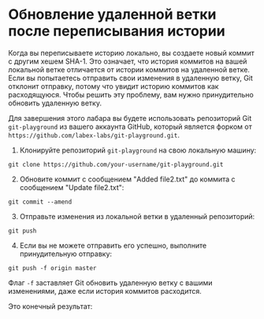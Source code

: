 # Обновление удаленной ветки после переписывания истории

Когда вы переписываете историю локально, вы создаете новый коммит с другим хешем SHA-1. Это означает, что история коммитов на вашей локальной ветке отличается от истории коммитов на удаленной ветке. Если вы попытаетесь отправить свои изменения в удаленную ветку, Git отклонит отправку, потому что увидит историю коммитов как расходящуюся. Чтобы решить эту проблему, вам нужно принудительно обновить удаленную ветку.

Для завершения этого лабара вы будете использовать репозиторий Git `git-playground` из вашего аккаунта GitHub, который является форком от `https://github.com/labex-labs/git-playground.git`.

1. Клонируйте репозиторий `git-playground` на свою локальную машину:

```shell
git clone https://github.com/your-username/git-playground.git
```

2. Обновите коммит с сообщением "Added file2.txt" до коммита с сообщением "Update file2.txt":

```shell
git commit --amend
```

3. Отправьте изменения из локальной ветки в удаленный репозиторий:

```shell
git push
```

4. Если вы не можете отправить его успешно, выполните принудительную отправку:

```shell
git push -f origin master
```

Флаг `-f` заставляет Git обновить удаленную ветку с вашими изменениями, даже если история коммитов расходится.

Это конечный результат:

```shell

```
